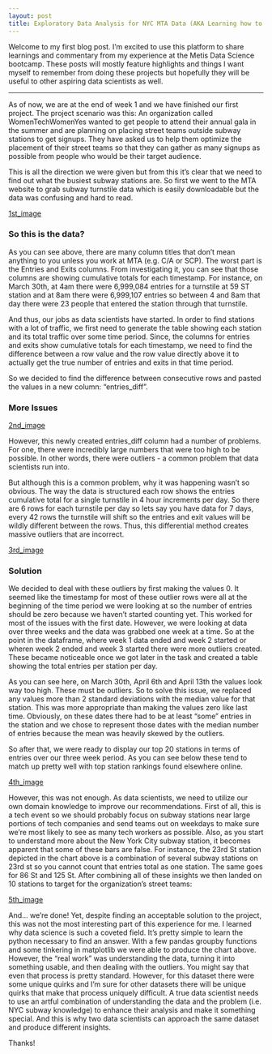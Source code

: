 ```yaml
---
layout: post
title: Exploratory Data Analysis for NYC MTA Data (AKA Learning how to deal with outliers)
---
```


Welcome to my first blog post. I’m excited to use this platform to share learnings and commentary from my experience at the Metis Data Science bootcamp. These posts will mostly feature highlights and things I want myself to remember from doing these projects but hopefully they will be useful to other aspiring data scientists as well.

-----

As of now, we are at the end of week 1 and we have finished our first project. The project scenario was this: An organization called WomenTechWomenYes wanted to get people to attend their annual gala in the summer and are planning on placing street teams outside subway stations to get signups. They have asked us to help them optimize the placement of their street teams so that they can gather as many signups as possible from people who would be their target audience. 

This is all the direction we were given but from this it’s clear that we need to find out what the busiest subway stations are. So first we went to the MTA website to grab subway turnstile data which is easily downloadable but the data was confusing and hard to read. 

[1st_image]({{site.url}}/images/blog1_first_image)

### So this is the data?

As you can see above, there are many column titles that don’t mean anything to you unless you work at MTA (e.g. C/A or SCP). The worst part is the Entries and Exits columns. From investigating it, you can see that those columns are showing cumulative totals for each timestamp. For instance, on March 30th, at 4am there were 6,999,084 entries for a turnstile at 59 ST station and at 8am there were 6,999,107 entries so between 4 and 8am that day there were 23 people that entered the station through that turnstile. 

And thus, our jobs as data scientists have started. In order to find stations with a lot of traffic, we first need to generate the table showing each station and its total traffic over some time period. Since, the columns for entries and exits show cumulative totals for each timestamp, we need to find the difference between a row value and the row value directly above it to actually get the true number of entries and exits in that time period. 

So we decided to find the difference between consecutive rows and pasted the values in a new column: “entries_diff”.


### More Issues

[2nd_image]({{site.url}}/images/blog1_second_image)


However, this newly created entries_diff column had a number of problems. For one, there were incredibly large numbers that were too high to be possible. In other words, there were outliers - a common problem that data scientists run into.

But although this is a common problem, why it was happening wasn’t so obvious. The way the data is structured each row shows the entries cumulative total for a single turnstile in 4 hour increments per day. So there are 6 rows for each turnstile per day so lets say you have data for 7 days, every 42 rows the turnstile will shift so the entries and exit values will be wildly different between the rows. Thus, this differential method creates massive outliers that are incorrect. 

[3rd_image]({{site.url}}/images/blog1_third_image)


### Solution

We decided to deal with these outliers by first making the values 0. It seemed like the timestamp for most of these outlier rows were all at the beginning of the time period we were looking at so the number of entries should be zero because we haven’t started counting yet. This worked for most of the issues with the first date. However, we were looking at data over three weeks and the data was grabbed one week at a time. So at the point in the dataframe, where week 1 data ended and week 2 started or wheren week 2 ended and week 3 started there were more outliers created. These became noticeable once we got later in the task and created a table showing the total entries per station per day. 

As you can see here, on March 30th, April 6th and April 13th the values look way too high. These must be outliers. So to solve this issue, we replaced any values more than 2 standard deviations with the median value for that station. This was more appropriate than making the values zero like last time. Obviously, on these dates there had to be at least “some” entries in the station and we chose to represent those dates with the median number of entries because the mean was heavily skewed by the outliers.

So after that, we were ready to display our top 20 stations in terms of entries over our three week period. As you can see below these tend to match up pretty well with top station rankings found elsewhere online.

[4th_image]({{site.url}}/images/techtop20.png)

However, this was not enough. As data scientists, we need to utilize our own domain knowledge to improve our recommendations. First of all, this is a tech event so we should probably focus on subway stations near large portions of tech companies and send teams out on weekdays to make sure we’re most likely to see as many tech workers as possible. Also, as you start to understand more about the New York City subway station, it becomes apparent that some of these bars are false. For instance, the 23rd St station depicted in the chart above is a combination of several subway stations on 23rd st so you cannot count that entries total as one station. The same goes for 86 St and 125 St. After combining all of these insights we then landed on 10 stations to target for the organization’s street teams:

[5th_image]({{site.url}}/images/top20bar.png)

And... we’re done! Yet, despite finding an acceptable solution to the project, this was not the most interesting part of this experience for me. I learned why data science is such a coveted field. It’s pretty simple to learn the python necessary to find an answer. With a few pandas groupby functions and some tinkering in matplotlib we were able to produce the chart above. However, the “real work” was understanding the data, turning it into something usable, and then dealing with the outliers. You might say that even that process is pretty standard. However, for this dataset there were some unique quirks and I’m sure for other datasets there will be unique quirks that make that process uniquely difficult. A true data scientist needs to use an artful combination of understanding the data and the problem (i.e. NYC subway knowledge) to enhance their analysis and make it something special. And this is why two data scientists can approach the same dataset and produce different insights. 

Thanks!
